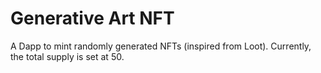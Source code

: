 # Generative Art NFT

A Dapp to mint randomly generated NFTs (inspired from Loot). Currently, the total supply is set at 50.
